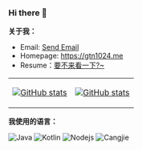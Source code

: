### Hi there 👋

**关于我：**

- Email: <a href="mailto:gtn1024@foxmail.com" target="_blank">Send Email</a>
- Homepage: <https://gtn1024.me>
- Resume：[要不来看一下?~](https://github.com/gtn1024/resume/blob/master/resume.pdf)

<table>
<tbody>
<tr>
<td>

[![GitHub stats](https://github-readme-stats.vercel.app/api?username=gtn1024&show_icons=true&include_all_commits=true&theme=buefy&hide_border=true)](https://github.com/gtn1024)

</td>
<td>

[![GitHub stats](https://github-readme-stats.vercel.app/api/top-langs/?username=gtn1024&layout=compact&theme=buefy&hide_border=true)](https://github.com/gtn1024)

</td>
</tr>
</tbody>
</table>

**我使用的语言：**

![Java](https://img.shields.io/badge/Java-000000?style=flat-square&logo=openjdk&logoColor=white)
![Kotlin](https://img.shields.io/badge/Kotlin-000000?style=flat-square&logo=kotlin&logoColor=white)
![Nodejs](https://img.shields.io/badge/Nodejs-000000?style=flat-square&logo=nodedotjs&logoColor=white)
![Cangjie](https://img.shields.io/badge/Cangjie-000000?style=flat-square&logo=cangjie&logoColor=white)
